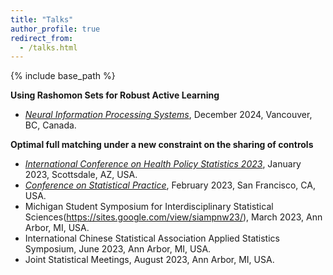 ```yaml
---
title: "Talks"
author_profile: true
redirect_from:
  - /talks.html
---
```


{% include base_path %}

<!-- Leave two spaces at the end -->

**Using Rashomon Sets for Robust Active Learning**  &nbsp;
* [*Neural Information Processing Systems*](https://openreview.net/forum?id=1d2tQi9keK), December 2024, Vancouver, BC, Canada.

**Optimal full matching under a new constraint on the sharing of controls**  &nbsp;
* [*International Conference on Health Policy Statistics 2023*](https://www.google.com/url?q=https://ww3.aievolution.com/AMSTATevents/Events/viewEv?ev%3D1566&sa=D&source=docs&ust=1729637621157381&usg=AOvVaw1vByLH98xlUuji9WfPXt4j), January 2023, Scottsdale, AZ, USA.  
* [*Conference on Statistical Practice*](https://ww3.aievolution.com/AMSTATevents/Events/viewEv?ev=1728), February 2023, San Francisco, CA, USA.  
* Michigan Student Symposium for Interdisciplinary Statistical Sciences(https://sites.google.com/view/siampnw23/), March 2023, Ann Arbor, MI, USA.  
* International Chinese Statistical Association Applied Statistics Symposium, June 2023, Ann Arbor, MI, USA.  
* Joint Statistical Meetings, August 2023, Ann Arbor, MI, USA.  